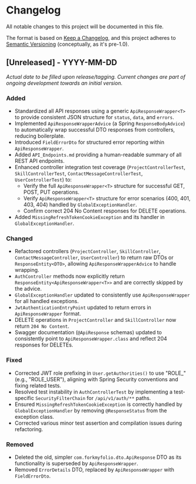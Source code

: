 # Changelog

All notable changes to this project will be documented in this file.

The format is based on [Keep a Changelog](https://keepachangelog.com/en/1.0.0/),
and this project adheres to [Semantic Versioning](https://semver.org/spec/v2.0.0.html) (conceptually, as it's pre-1.0).

## [Unreleased] - YYYY-MM-DD

*Actual date to be filled upon release/tagging. Current changes are part of ongoing development towards an initial version.*

### Added
- Standardized all API responses using a generic `ApiResponseWrapper<T>` to provide consistent JSON structure for `status`, `data`, and `errors`.
- Implemented `ApiResponseWrapperAdvice` (a Spring `ResponseBodyAdvice`) to automatically wrap successful DTO responses from controllers, reducing boilerplate.
- Introduced `FieldErrorDto` for structured error reporting within `ApiResponseWrapper`.
- Added `API_Endpoints.md` providing a human-readable summary of all REST API endpoints.
- Enhanced controller integration test coverage (`ProjectControllerTest`, `SkillControllerTest`, `ContactMessageControllerTest`, `UserControllerTest`) to:
    - Verify the full `ApiResponseWrapper<T>` structure for successful GET, POST, PUT operations.
    - Verify `ApiResponseWrapper<T>` structure for error scenarios (400, 401, 403, 404) handled by `GlobalExceptionHandler`.
    - Confirm correct 204 No Content responses for DELETE operations.
- Added `MissingRefreshTokenCookieException` and its handler in `GlobalExceptionHandler`.

### Changed
- Refactored controllers (`ProjectController`, `SkillController`, `ContactMessageController`, `UserController`) to return raw DTOs or `ResponseEntity<DTO>`, allowing `ApiResponseWrapperAdvice` to handle wrapping.
- `AuthController` methods now explicitly return `ResponseEntity<ApiResponseWrapper<T>>` and are correctly skipped by the advice.
- `GlobalExceptionHandler` updated to consistently use `ApiResponseWrapper` for all handled exceptions.
- `JwtAuthenticationEntryPoint` updated to return errors in `ApiResponseWrapper` format.
- DELETE operations in `ProjectController` and `SkillController` now return `204 No Content`.
- Swagger documentation (`@ApiResponse` schemas) updated to consistently point to `ApiResponseWrapper.class` and reflect 204 responses for DELETEs.

### Fixed
- Corrected JWT role prefixing in `User.getAuthorities()` to use "ROLE_" (e.g., "ROLE_USER"), aligning with Spring Security conventions and fixing related tests.
- Resolved test instability in `AuthControllerTest` by implementing a test-specific `SecurityFilterChain` for `/api/v1/auth/**` paths.
- Ensured `MissingRefreshTokenCookieException` is correctly handled by `GlobalExceptionHandler` by removing `@ResponseStatus` from the exception class.
- Corrected various minor test assertion and compilation issues during refactoring.

### Removed
- Deleted the old, simpler `com.forkmyfolio.dto.ApiResponse` DTO as its functionality is superseded by `ApiResponseWrapper`.
- Removed `ErrorDetails` DTO, replaced by `ApiResponseWrapper` with `FieldErrorDto`.
